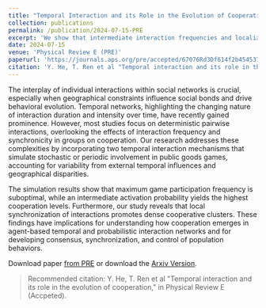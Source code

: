 ```yaml
---
title: "Temporal Interaction and its Role in the Evolution of Cooperation"
collection: publications
permalink: /publication/2024-07-15-PRE
excerpt: 'We show that intermediate interaction frequencies and localized synchronization enhance cooperation in social dilemmas by balancing engagement and inactivity and fostering cooperative clusters.'
date: 2024-07-15
venue: 'Physical Review E (PRE)'
paperurl: 'https://journals.aps.org/pre/accepted/67076Rd3Df614f2b45453702d140f8d4b93fa0d86'
citation: 'Y. He, T. Ren et al "Temporal interaction and its role in the evolution of cooperation," in Physical Review E (Accpeted).'
---
```


The interplay of individual interactions within social networks is crucial, especially when geographical constraints influence social bonds and drive behavioral evolution. Temporal networks, highlighting the changing nature of interaction duration and intensity over time, have recently gained prominence. However, most studies focus on deterministic pairwise interactions, overlooking the effects of interaction frequency and synchronicity in groups on cooperation. Our research addresses these complexities by incorporating two temporal interaction mechanisms that simulate stochastic or periodic involvement in public goods games, accounting for variability from external temporal influences and geographical disparities.

The simulation results show that maximum game participation frequency is suboptimal, while an intermediate activation probability yields the highest cooperation levels. Furthermore, our study reveals that local synchronization of interactions promotes dense cooperative clusters. These findings have implications for understanding how cooperation emerges in agent-based temporal and probabilistic interaction networks and for developing consensus, synchronization, and control of population behaviors.


Download paper [from PRE](https://journals.aps.org/pre/accepted/67076Rd3Df614f2b45453702d140f8d4b93fa0d86) or download the [Arxiv Version](https://arxiv.org/abs/2401.11782).

> Recommended citation: Y. He, T. Ren et al "Temporal interaction and its role in the evolution of cooperation," in Physical Review E (Accpeted).